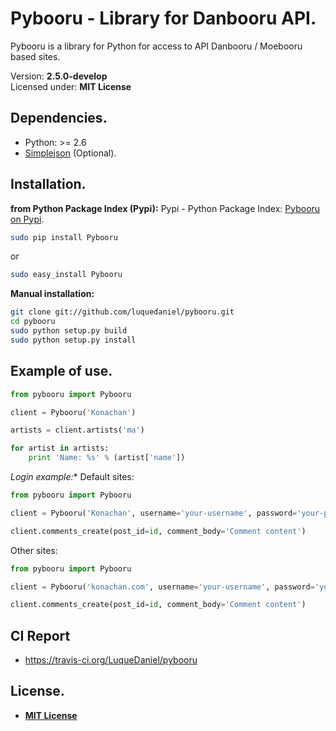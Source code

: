 Pybooru - Library for Danbooru API.
========================================================================
Pybooru is a library for Python for access to API Danbooru / Moebooru based sites.

Version: **2.5.0-develop**<br />
Licensed under: **MIT License**

Dependencies.
-------------
- Python: >= 2.6
- [Simplejson](https://pypi.python.org/pypi/simplejson/) (Optional).

Installation.
-------------
**from Python Package Index (Pypi):**
Pypi - Python Package Index:
[Pybooru on Pypi](https://pypi.python.org/pypi/Pybooru/).

```bash
sudo pip install Pybooru
```
or
```bash
sudo easy_install Pybooru
```

**Manual installation:**
```bash
git clone git://github.com/luquedaniel/pybooru.git
cd pybooru
sudo python setup.py build
sudo python setup.py install
```

Example of use.
---------------
```python
from pybooru import Pybooru

client = Pybooru('Konachan')

artists = client.artists('ma')

for artist in artists:
    print 'Name: %s' % (artist['name'])
```

*Login example:**
Default sites:
```python
from pybooru import Pybooru

client = Pybooru('Konachan', username='your-username', password='your-password')

client.comments_create(post_id=id, comment_body='Comment content')
```

Other sites:
```python
from pybooru import Pybooru

client = Pybooru('konachan.com', username='your-username', password='your-password', hashString='So-I-Heard-You-Like-Mupkids-?--%s--')

client.comments_create(post_id=id, comment_body='Comment content')
```
CI Report
---------
- https://travis-ci.org/LuqueDaniel/pybooru

License.
--------
- **[MIT License](https://github.com/LuqueDaniel/pybooru/blob/master/LICENSE)**
